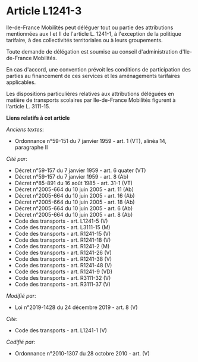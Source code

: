 # Article L1241-3

Ile-de-France Mobilités peut déléguer tout ou partie des attributions mentionnées aux I et II de l'article L. 1241-1, à
l'exception de la politique tarifaire, à des collectivités territoriales ou à leurs groupements.

Toute demande de délégation est soumise au conseil d'administration d'Ile-de-France Mobilités.

En cas d'accord, une convention prévoit les conditions de participation des parties au financement de ces services et les
aménagements tarifaires applicables.

Les dispositions particulières relatives aux attributions déléguées en matière de transports scolaires par Ile-de-France
Mobilités figurent à l'article L. 3111-15.

**Liens relatifs à cet article**

_Anciens textes_:

  - Ordonnance n°59-151 du 7 janvier 1959 - art. 1 (VT), alinéa 14, paragraphe II

_Cité par_:

  - Décret n°59-157 du 7 janvier 1959 - art. 6 quater (VT)
  - Décret n°59-157 du 7 janvier 1959 - art. 8 (Ab)
  - Décret n°85-891 du 16 août 1985 - art. 31-1 (VT)
  - Décret n°2005-664 du 10 juin 2005 - art. 11 (Ab)
  - Décret n°2005-664 du 10 juin 2005 - art. 16 (Ab)
  - Décret n°2005-664 du 10 juin 2005 - art. 18 (Ab)
  - Décret n°2005-664 du 10 juin 2005 - art. 6 (Ab)
  - Décret n°2005-664 du 10 juin 2005 - art. 8 (Ab)
  - Code des transports - art. L1241-5 (V)
  - Code des transports - art. L3111-15 (M)
  - Code des transports - art. R1241-15 (V)
  - Code des transports - art. R1241-18 (V)
  - Code des transports - art. R1241-2 (M)
  - Code des transports - art. R1241-26 (V)
  - Code des transports - art. R1241-38 (V)
  - Code des transports - art. R1241-48 (V)
  - Code des transports - art. R1241-9 (VD)
  - Code des transports - art. R3111-32 (V)
  - Code des transports - art. R3111-37 (V)

_Modifié par_:

  - Loi n°2019-1428 du 24 décembre 2019 - art. 8 (V)

_Cite_:

  - Code des transports - art. L1241-1 (V)

_Codifié par_:

  - Ordonnance n°2010-1307 du 28 octobre 2010 - art. (V)
